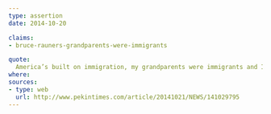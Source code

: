 ```yaml
---
type: assertion
date: 2014-10-20

claims:
- bruce-rauners-grandparents-were-immigrants

quote:
  America’s built on immigration, my grandparents were immigrants and I would like to see us a welcoming state for immigrants from all over the world.
where:
sources:
- type: web
  url: http://www.pekintimes.com/article/20141021/NEWS/141029795
---
```

